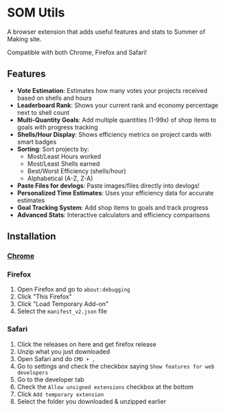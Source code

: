 # SOM Utils

A browser extension that adds useful features and stats to Summer of Making site.

Compatible with both Chrome, Firefox and Safari!

## Features

- **Vote Estimation**: Estimates how many votes your projects received based on shells and hours
- **Leaderboard Rank**: Shows your current rank and economy percentage next to shell count
- **Multi-Quantity Goals**: Add multiple quantities (1-99x) of shop items to goals with progress tracking
- **Shells/Hour Display**: Shows efficiency metrics on project cards with smart badges
- **Sorting**: Sort projects by:
  - Most/Least Hours worked
  - Most/Least Shells earned
  - Best/Worst Efficiency (shells/hour)
  - Alphabetical (A-Z, Z-A)
- **Paste Files for devlogs**: Paste images/files directly into devlogs!
- **Personalized Time Estimates**: Uses your efficiency data for accurate estimates
- **Goal Tracking System**: Add shop items to goals and track progress
- **Advanced Stats**: Interactive calculators and efficiency comparisons

## Installation

### [Chrome](https://chromewebstore.google.com/detail/som-utils/jamcebgnbkndmjoekldaeefjifeohpdg)

### Firefox
1. Open Firefox and go to `about:debugging`
2. Click "This Firefox"
3. Click "Load Temporary Add-on"
4. Select the `manifest_v2.json` file

### Safari
1. Click the releases on here and get firefox release
2. Unzip what you just downloaded
3. Open Safari and do `CMD + ,`
4. Go to settings and check the checkbox saying `Show features for web developers`
5. Go to the developer tab
6. Check the `Allow unsigned extensions` checkbox at the bottom
7. Click `Add temporary extension`
8. Select the folder you downloaded & unzipped earlier
